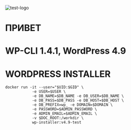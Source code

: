 ![test-logo](http://ci.intr:90/job/mj-system/job/wp-installer/badge/icon)
# ПРИВЕТ
# WP-CLI 1.4.1, WordPress 4.9 
# WORDPRESS INSTALLER

``` 
docker run -it --user="$UID:$GID" \
            -e USER=$USER \
            -e DB_NAME=$DB_NAME -e DB_USER=$DB_NAME \ 
            -e DB_PASS=$DB_PASS -e DB_HOST=$DB_HOST \
            -e DB_PREFIX=wp_ -e DOMAIN=$DOMAIN \
            -e PASSWORD=$ADMIN_PASSWORD \
            -e ADMIN_EMAIL=$ADMIN_EMAIL \
            -v $DOC_ROOT:/workdir \ 
            wp-installer:v4.9-test
```

